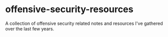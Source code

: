# offensive-security-resources
A collection of offensive security related notes and resources I've gathered over the last few years.
